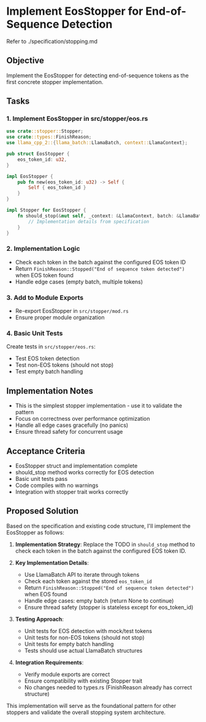 # Implement EosStopper for End-of-Sequence Detection

Refer to ./specification/stopping.md

## Objective

Implement the EosStopper for detecting end-of-sequence tokens as the first concrete stopper implementation.

## Tasks

### 1. Implement EosStopper in src/stopper/eos.rs
```rust
use crate::stopper::Stopper;
use crate::types::FinishReason;
use llama_cpp_2::{llama_batch::LlamaBatch, context::LlamaContext};

pub struct EosStopper {
    eos_token_id: u32,
}

impl EosStopper {
    pub fn new(eos_token_id: u32) -> Self {
        Self { eos_token_id }
    }
}

impl Stopper for EosStopper {
    fn should_stop(&mut self, _context: &LlamaContext, batch: &LlamaBatch) -> Option<FinishReason> {
        // Implementation details from specification
    }
}
```

### 2. Implementation Logic
- Check each token in the batch against the configured EOS token ID
- Return `FinishReason::Stopped("End of sequence token detected")` when EOS token found
- Handle edge cases (empty batch, multiple tokens)

### 3. Add to Module Exports
- Re-export EosStopper in `src/stopper/mod.rs`
- Ensure proper module organization

### 4. Basic Unit Tests
Create tests in `src/stopper/eos.rs`:
- Test EOS token detection
- Test non-EOS tokens (should not stop)
- Test empty batch handling

## Implementation Notes

- This is the simplest stopper implementation - use it to validate the pattern
- Focus on correctness over performance optimization
- Handle all edge cases gracefully (no panics)
- Ensure thread safety for concurrent usage

## Acceptance Criteria

- EosStopper struct and implementation complete
- should_stop method works correctly for EOS detection
- Basic unit tests pass
- Code compiles with no warnings
- Integration with stopper trait works correctly

## Proposed Solution

Based on the specification and existing code structure, I'll implement the EosStopper as follows:

1. **Implementation Strategy**: Replace the TODO in `should_stop` method to check each token in the batch against the configured EOS token ID.

2. **Key Implementation Details**:
   - Use LlamaBatch API to iterate through tokens
   - Check each token against the stored `eos_token_id`  
   - Return `FinishReason::Stopped("End of sequence token detected")` when EOS found
   - Handle edge cases: empty batch (return None to continue)
   - Ensure thread safety (stopper is stateless except for eos_token_id)

3. **Testing Approach**:
   - Unit tests for EOS detection with mock/test tokens
   - Unit tests for non-EOS tokens (should not stop)
   - Unit tests for empty batch handling
   - Tests should use actual LlamaBatch structures

4. **Integration Requirements**:
   - Verify module exports are correct
   - Ensure compatibility with existing Stopper trait
   - No changes needed to types.rs (FinishReason already has correct structure)

This implementation will serve as the foundational pattern for other stoppers and validate the overall stopping system architecture.